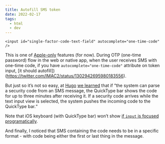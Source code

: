 ```yaml
---
title: Autofill SMS token
date: 2022-02-17
tags:
  - html
  - dev
---
```


```
<input id="single-factor-code-text-field" autocomplete="one-time-code" />
```

This is one of [Apple-only](https://developer.apple.com/documentation/security/password_autofill/enabling_password_autofill_on_an_html_input_element
) features (for now). During OTP (one-time password) flow in the web or native app, when the user receives SMS with one-time code, if you have `autocomplete="one-time-code"` attribute on token input, [it should autofill])(https://twitter.com/IMAC2/status/1302942695980183556).

But just so it’s not so easy, at [Hugo](https://withhugo.com) [we learned](https://stackoverflow.com/a/52588566/2382115) that if “the system can parse a security code from an SMS message, the QuickType bar shows the code for up to three minutes after receiving it. If a security code arrives while the text input view is selected, the system pushes the incoming code to the QuickType bar.“

Note that iOS keyboard (with QuickType bar) won’t show [if `input` is focused programatically](https://www.google.com/search?q=ios+input+focus+no+keyboard&oq=ios+input+focus+no+keyboard&aqs=chrome.0.69i59.1192j0j7&sourceid=chrome&ie=UTF-8).

And finally, I noticed that SMS containing the code needs to be in a specific format - with code being either the first or last thing in the message.
